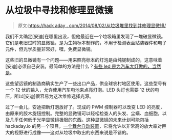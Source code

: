 # 从垃圾中寻找和修理显微镜

> 原文:[https://hack aday . com/2014/08/02/从垃圾堆里找到并修理显微镜/](https://hackaday.com/2014/08/02/finding-and-repairing-microscopes-from-the-trash/)

我们不太确定[安迪]在哪里出没，但他最近在一个垃圾箱里发现了一堆破显微镜。它们是老旧过时的显微镜，是为生物标本制作的，不用于检测表面贴装器件和电子元件，但光学质量非常好，嘿，免费显微镜。

这些旧的显微镜有一个问题——用来照亮标本的灯泡是由纯铌制成的，这意味着[安迪]必须自己安装。最简单的方法是什么？[有些 led 是为汽车大灯做的，当然是](http://hackaday.io/project/2222)。

这些望远镜的制造商确实生产了一些出口产品，供全球农村地区使用。这些型号有一个 12 伏的输入，允许使用汽车电池来点亮灯泡。LED 头灯也需要 12 伏的电压，所以[安迪]很容易为这次维修选择光源。

过了一会儿，安迪把新灯泡放好了。现成的 PWM 控制器可以改变 LED 的亮度，由原来的胶木旋钮控制。完整的显微镜可以轻松检查人的头发、尘螨、血细胞，以及几乎任何低于光学显微镜极限的东西。这种显微镜的未来计划可能包括 hackaday.io 的另一个项目，[一个舞台自动装置](http://hackaday.io/project/1866-Stagmo%3A-Microscope-Stage-Automator-)，它将允许以非常高的放大率对巨大的视野进行成像——这对从垃圾中取出的东西来说是不错的。